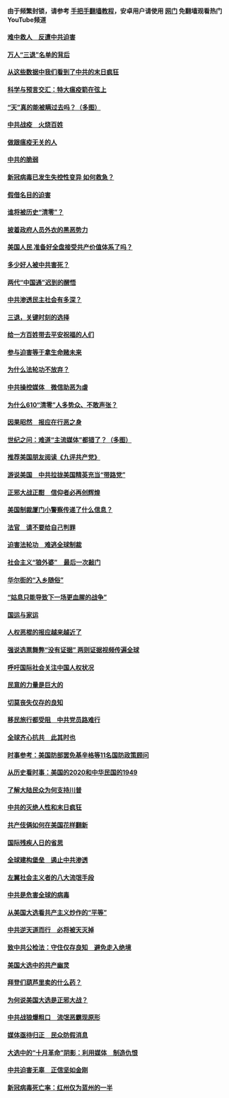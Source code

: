 #### 由于频繁封锁，请参考 [手把手翻墙教程](https://github.com/gfw-breaker/guides/wiki/)，安卓用户请使用 [网门](https://github.com/gfw-breaker/nogfw/blob/master/dl.md?t=01161600) 免翻墙观看热门YouTube频道 

#### [难中救人　反遭中共迫害](../pages/251/418414.md?t=01161600) 

#### [万人“三退”名单的背后](../pages/251/418505.md?t=01161600) 

#### [从这些数据中我们看到了中共的末日疯狂](../pages/251/418420.md?t=01161600) 

#### [科学与预言交汇：特大瘟疫箭在弦上](../pages/251/418266.md?t=01161600) 

#### [“天”真的能被瞒过去吗？（多图）](../pages/251/418308.md?t=01161600) 

#### [中共战疫　火烧百姓](../pages/251/418220.md?t=01161600) 

#### [做跟瘟疫无关的人](../pages/251/418171.md?t=01161600) 

#### [中共的脆弱](../pages/251/418196.md?t=01161600) 

#### [新冠病毒已发生失控性变异 如何救急？](../pages/251/418032.md?t=01161600) 

#### [假借名目的迫害](../pages/251/418055.md?t=01161600) 

#### [谁将被历史“清零”？](../pages/251/417485.md?t=01161600) 

#### [披着政府人员外衣的黑恶势力](../pages/251/417442.md?t=01161600) 

#### [美国人民 准备好全盘接受共产价值体系了吗？](../pages/251/417491.md?t=01161600) 

#### [多少好人被中共害死？](../pages/251/417144.md?t=01161600) 

#### [两代“中国通”迟到的醒悟](../pages/251/417064.md?t=01161600) 

#### [中共渗透民主社会有多深？](../pages/251/417063.md?t=01161600) 

#### [三退，关键时刻的选择](../pages/251/416969.md?t=01161600) 

#### [给一方百姓带去平安祝福的人们](../pages/251/416941.md?t=01161600) 

#### [参与迫害等于拿生命赌未来](../pages/251/416856.md?t=01161600) 

#### [为什么法轮功不放弃？](../pages/251/416864.md?t=01161600) 

#### [中共操控媒体　微信助恶为虐](../pages/251/416724.md?t=01161600) 

#### [为什么610“清零”人多势众、不敢声张？](../pages/251/416632.md?t=01161600) 

#### [因果昭然　报应在行恶之身](../pages/251/416582.md?t=01161600) 

#### [世纪之问：难道“主流媒体”都错了？（多图）](../pages/251/416571.md?t=01161600) 

#### [推荐美国朋友阅读《九评共产党》](../pages/251/416510.md?t=01161600) 

#### [游说美国　中共拉拢美国精英充当“带路党”](../pages/251/416529.md?t=01161600) 

#### [正邪大战正酣　信仰者必再创辉煌](../pages/251/416433.md?t=01161600) 

#### [美国制裁厦门小警察传递了什么信息？](../pages/251/416432.md?t=01161600) 

#### [法官　请不要给自己判罪](../pages/251/416379.md?t=01161600) 

#### [迫害法轮功　难逃全球制裁](../pages/251/416380.md?t=01161600) 

#### [社会主义“狼外婆”　最后一次敲门](../pages/251/416394.md?t=01161600) 

#### [华尔街的“入乡随俗”](../pages/251/416395.md?t=01161600) 

#### [“姑息只能导致下一场更血腥的战争”](../pages/251/416223.md?t=01161600) 

#### [国运与家运](../pages/251/416224.md?t=01161600) 

#### [人权恶棍的报应越来越近了](../pages/251/416276.md?t=01161600) 

#### [强说选票舞弊“没有证据” 两则证据视频传遍全球](../pages/251/416227.md?t=01161600) 

#### [呼吁国际社会关注中国人权状况](../pages/251/416135.md?t=01161600) 

#### [民意的力量是巨大的](../pages/251/416222.md?t=01161600) 

#### [切莫丧失仅存的良知](../pages/251/416134.md?t=01161600) 

#### [移民旅行都受阻　中共党员路难行](../pages/251/416033.md?t=01161600) 

#### [全球齐心抗共　此其时也](../pages/251/415989.md?t=01161600) 

#### [时事参考：美国防部罢免基辛格等11名国防政策顾问](../pages/251/415970.md?t=01161600) 

#### [从历史看时事：美国的2020和中华民国的1949](../pages/251/415949.md?t=01161600) 

#### [了解大陆民众为何支持川普](../pages/251/415950.md?t=01161600) 

#### [中共的灭绝人性和末日疯狂](../pages/251/415944.md?t=01161600) 

#### [共产伎俩如何在美国花样翻新](../pages/251/415908.md?t=01161600) 

#### [国际残疾人日的省思](../pages/251/415849.md?t=01161600) 

#### [全球建构堡垒　遏止中共渗透](../pages/251/415850.md?t=01161600) 

#### [左翼社会主义者的八大流氓手段](../pages/251/415802.md?t=01161600) 

#### [中共是危害全球的病毒](../pages/251/415569.md?t=01161600) 

#### [从美国大选看共产主义炒作的“平等”](../pages/251/415654.md?t=01161600) 

#### [中共逆天道而行　必将被天灭掉](../pages/251/415626.md?t=01161600) 

#### [致中共公检法：守住仅存良知　避免走入绝境](../pages/251/415627.md?t=01161600) 

#### [美国大选中的共产幽灵](../pages/251/415618.md?t=01161600) 

#### [拜登们葫芦里卖的什么药？](../pages/251/415531.md?t=01161600) 

#### [为何说美国大选是正邪大战？](../pages/251/415530.md?t=01161600) 

#### [中共战狼爆粗口　流氓恶霸现原形](../pages/251/415426.md?t=01161600) 

#### [媒体亟待归正　民众防假消息](../pages/251/415402.md?t=01161600) 

#### [大选中的“十月革命”阴影：利用媒体　制造仇恨](../pages/251/415334.md?t=01161600) 

#### [中共迫害无辜　正信坚如金刚](../pages/251/415307.md?t=01161600) 

#### [新冠病毒死亡率：红州仅为蓝州的一半](../pages/251/415164.md?t=01161600) 


